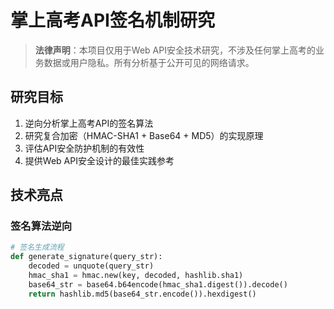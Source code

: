 # 掌上高考API签名机制研究

> **法律声明**：本项目仅用于Web API安全技术研究，不涉及任何掌上高考的业务数据或用户隐私。所有分析基于公开可见的网络请求。

## 研究目标

1. 逆向分析掌上高考API的签名算法
2. 研究复合加密（HMAC-SHA1 + Base64 + MD5）的实现原理
3. 评估API安全防护机制的有效性
4. 提供Web API安全设计的最佳实践参考

## 技术亮点

### 签名算法逆向
```python
# 签名生成流程
def generate_signature(query_str):
    decoded = unquote(query_str)
    hmac_sha1 = hmac.new(key, decoded, hashlib.sha1)
    base64_str = base64.b64encode(hmac_sha1.digest()).decode()
    return hashlib.md5(base64_str.encode()).hexdigest()
